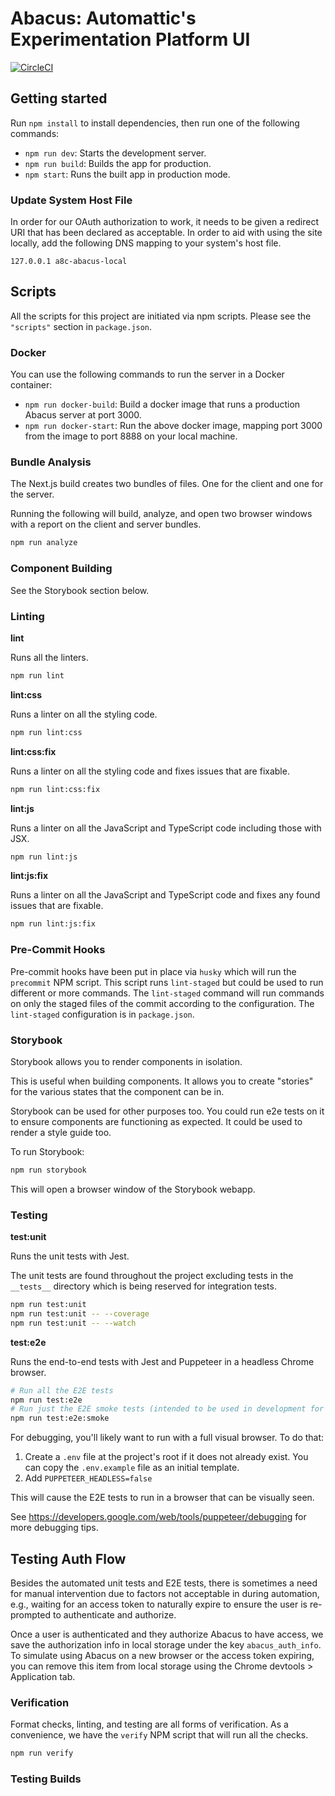 # Abacus: Automattic's Experimentation Platform UI

[![CircleCI](https://circleci.com/gh/Automattic/abacus.svg?style=svg)](https://circleci.com/gh/Automattic/abacus)

## Getting started

Run `npm install` to install dependencies, then run one of the following commands:

- `npm run dev`: Starts the development server.
- `npm run build`: Builds the app for production.
- `npm start`: Runs the built app in production mode.

### Update System Host File

In order for our OAuth authorization to work, it needs to be given a redirect URI that has been declared as acceptable. In order to aid with using the site locally, add the following DNS mapping to your system's host file.

```
127.0.0.1 a8c-abacus-local
```

## Scripts

All the scripts for this project are initiated via npm scripts. Please see the `"scripts"` section in `package.json`.

### Docker

You can use the following commands to run the server in a Docker container:

- `npm run docker-build`: Build a docker image that runs a production Abacus server at port 3000.
- `npm run docker-start`: Run the above docker image, mapping port 3000 from the image to port 8888 on your local machine.

### Bundle Analysis

The Next.js build creates two bundles of files. One for the client and one for the server.

Running the following will build, analyze, and open two browser windows with a report on the client and server bundles.

```sh
npm run analyze
```

### Component Building

See the Storybook section below.

### Linting

**lint**

Runs all the linters.

```sh
npm run lint
```

**lint:css**

Runs a linter on all the styling code.

```sh
npm run lint:css
```

**lint:css:fix**

Runs a linter on all the styling code and fixes issues that are fixable.

```sh
npm run lint:css:fix
```

**lint:js**

Runs a linter on all the JavaScript and TypeScript code including those with JSX.

```sh
npm run lint:js
```

**lint:js:fix**

Runs a linter on all the JavaScript and TypeScript code and fixes any found issues that are fixable.

```sh
npm run lint:js:fix
```

### Pre-Commit Hooks

Pre-commit hooks have been put in place via `husky` which will run the `precommit` NPM script. This script runs `lint-staged` but could be used to run different or more commands. The `lint-staged` command will run commands on only the staged files of the commit according to the configuration. The `lint-staged` configuration is in `package.json`.

### Storybook

Storybook allows you to render components in isolation.

This is useful when building components. It allows you to create "stories" for the various states that the component can be in.

Storybook can be used for other purposes too. You could run e2e tests on it to ensure components are functioning as expected. It could be used to render a style guide too.

To run Storybook:

```sh
npm run storybook
```

This will open a browser window of the Storybook webapp.

### Testing

**test:unit**

Runs the unit tests with Jest.

The unit tests are found throughout the project excluding tests in the `__tests__` directory which is being reserved for integration tests.

```sh
npm run test:unit
npm run test:unit -- --coverage
npm run test:unit -- --watch
```

**test:e2e**

Runs the end-to-end tests with Jest and Puppeteer in a headless Chrome browser.

```sh
# Run all the E2E tests
npm run test:e2e
# Run just the E2E smoke tests (intended to be used in development for quick iterations)
npm run test:e2e:smoke
```

For debugging, you'll likely want to run with a full visual browser. To do that:

1. Create a `.env` file at the project's root if it does not already exist. You can copy the `.env.example` file as an initial template.
2. Add `PUPPETEER_HEADLESS=false`

This will cause the E2E tests to run in a browser that can be visually seen.

See https://developers.google.com/web/tools/puppeteer/debugging for more debugging tips.

## Testing Auth Flow

Besides the automated unit tests and E2E tests, there is sometimes a need for manual intervention due to factors not acceptable in during automation, e.g., waiting for an access token to naturally expire to ensure the user is re-prompted to authenticate and authorize.

Once a user is authenticated and they authorize Abacus to have access, we save the authorization info in local storage under the key `abacus_auth_info`. To simulate using Abacus on a new browser or the access token expiring, you can remove this item from local storage using the Chrome devtools > Application tab.

### Verification

Format checks, linting, and testing are all forms of verification. As a convenience, we have the `verify` NPM script that will run all the checks.

```sh
npm run verify
```

### Testing Builds
